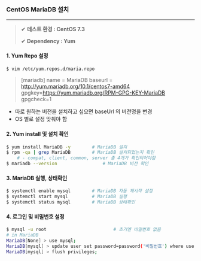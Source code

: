 ### CentOS MariaDB 설치

---

> ✔ **테스트 환경 : CentOS 7.3**
>
> ✔ **Dependency : Yum**



#### 1. Yum Repo 설정

~~~bash
$ vim /etc/yum.repos.d/maria.repo
~~~

>[mariadb]
>name = MariaDB
>baseurl = http://yum.mariadb.org/10.1/centos7-amd64
>gpgkey=https://yum.mariadb.org/RPM-GPG-KEY-MariaDB
>gpgcheck=1

- 따로 원하는 버전을 설치하고 싶으면 baseUrl 의 버전명을 변경
- OS 별로 설정 맞춰야 함

#### 2. Yum install 및 설치 확인

~~~bash
$ yum install MariaDB -y		# MariaDB 설치
$ rpm -qa | grep MariaDB		# MariaDB 설치되었는지 확인
	# - compat, client, common, server 총 4개가 확인되어야함
$ mariadb --version 				# MariaDB 버전 확인
~~~

#### 3. MariaDB 실행, 상태확인

~~~bash
$ systemctl enable mysql		# MariaDB 자동 재시작 설정
$ systemctl start mysql			# MariaDB 실행
$ systemctl status mysql		# MariaDB 상태확인
~~~

#### 4. 로그인 및 비밀번호 설정

~~~bash
$ mysql -u root 						# 초기엔 비밀번호 없음 
# in MariaDB
MariaDB[None] > use mysql;
MariaDB[mysql] > update user set password=password('비밀번호') where user='root';
MariaDB[mysql] > flush privileges;
~~~



